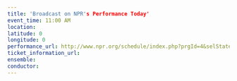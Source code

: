 ```yaml
---
title: 'Broadcast on NPR's Performance Today'
event_time: 11:00 AM
location:
latitude: 0
longitude: 0
performance_url: http://www.npr.org/schedule/index.php?prgId=4&selStates=NY&showNav=1
ticket_information_url:
ensemble:
conductor:
---
```


